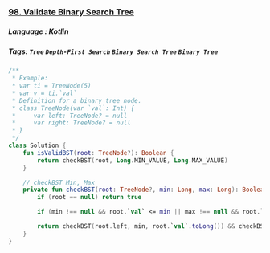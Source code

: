 ### [98. Validate Binary Search Tree](https://leetcode.com/problems/lowest-common-ancestor-of-a-binary-search-tree/?envType=study-plan&id=level-1)

##### Language : Kotlin

##### Tags: `Tree` `Depth-First Search` `Binary Search Tree` `Binary Tree`

```kotlin
/**
 * Example:
 * var ti = TreeNode(5)
 * var v = ti.`val`
 * Definition for a binary tree node.
 * class TreeNode(var `val`: Int) {
 *     var left: TreeNode? = null
 *     var right: TreeNode? = null
 * }
 */
class Solution {
    fun isValidBST(root: TreeNode?): Boolean {
        return checkBST(root, Long.MIN_VALUE, Long.MAX_VALUE)
    }

    // checkBST Min, Max
    private fun checkBST(root: TreeNode?, min: Long, max: Long): Boolean {
        if (root == null) return true

        if (min !== null && root.`val` <= min || max !== null && root.`val` >= max) return false

        return checkBST(root.left, min, root.`val`.toLong()) && checkBST(root.right, root.`val`.toLong(), max)
    }
}
```

